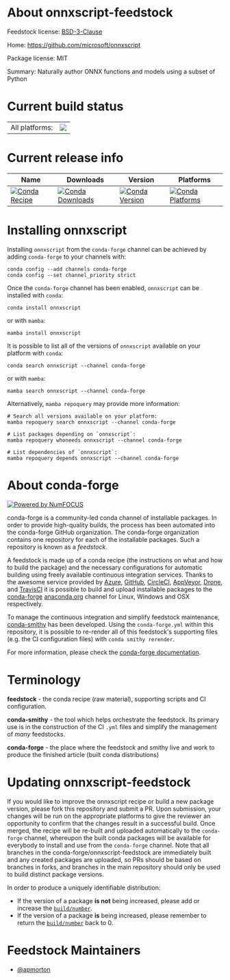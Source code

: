 About onnxscript-feedstock
==========================

Feedstock license: [BSD-3-Clause](https://github.com/conda-forge/onnxscript-feedstock/blob/main/LICENSE.txt)

Home: https://github.com/microsoft/onnxscript

Package license: MIT

Summary: Naturally author ONNX functions and models using a subset of Python

Current build status
====================


<table><tr><td>All platforms:</td>
    <td>
      <a href="https://dev.azure.com/conda-forge/feedstock-builds/_build/latest?definitionId=26193&branchName=main">
        <img src="https://dev.azure.com/conda-forge/feedstock-builds/_apis/build/status/onnxscript-feedstock?branchName=main">
      </a>
    </td>
  </tr>
</table>

Current release info
====================

| Name | Downloads | Version | Platforms |
| --- | --- | --- | --- |
| [![Conda Recipe](https://img.shields.io/badge/recipe-onnxscript-green.svg)](https://anaconda.org/conda-forge/onnxscript) | [![Conda Downloads](https://img.shields.io/conda/dn/conda-forge/onnxscript.svg)](https://anaconda.org/conda-forge/onnxscript) | [![Conda Version](https://img.shields.io/conda/vn/conda-forge/onnxscript.svg)](https://anaconda.org/conda-forge/onnxscript) | [![Conda Platforms](https://img.shields.io/conda/pn/conda-forge/onnxscript.svg)](https://anaconda.org/conda-forge/onnxscript) |

Installing onnxscript
=====================

Installing `onnxscript` from the `conda-forge` channel can be achieved by adding `conda-forge` to your channels with:

```
conda config --add channels conda-forge
conda config --set channel_priority strict
```

Once the `conda-forge` channel has been enabled, `onnxscript` can be installed with `conda`:

```
conda install onnxscript
```

or with `mamba`:

```
mamba install onnxscript
```

It is possible to list all of the versions of `onnxscript` available on your platform with `conda`:

```
conda search onnxscript --channel conda-forge
```

or with `mamba`:

```
mamba search onnxscript --channel conda-forge
```

Alternatively, `mamba repoquery` may provide more information:

```
# Search all versions available on your platform:
mamba repoquery search onnxscript --channel conda-forge

# List packages depending on `onnxscript`:
mamba repoquery whoneeds onnxscript --channel conda-forge

# List dependencies of `onnxscript`:
mamba repoquery depends onnxscript --channel conda-forge
```


About conda-forge
=================

[![Powered by
NumFOCUS](https://img.shields.io/badge/powered%20by-NumFOCUS-orange.svg?style=flat&colorA=E1523D&colorB=007D8A)](https://numfocus.org)

conda-forge is a community-led conda channel of installable packages.
In order to provide high-quality builds, the process has been automated into the
conda-forge GitHub organization. The conda-forge organization contains one repository
for each of the installable packages. Such a repository is known as a *feedstock*.

A feedstock is made up of a conda recipe (the instructions on what and how to build
the package) and the necessary configurations for automatic building using freely
available continuous integration services. Thanks to the awesome service provided by
[Azure](https://azure.microsoft.com/en-us/services/devops/), [GitHub](https://github.com/),
[CircleCI](https://circleci.com/), [AppVeyor](https://www.appveyor.com/),
[Drone](https://cloud.drone.io/welcome), and [TravisCI](https://travis-ci.com/)
it is possible to build and upload installable packages to the
[conda-forge](https://anaconda.org/conda-forge) [anaconda.org](https://anaconda.org/)
channel for Linux, Windows and OSX respectively.

To manage the continuous integration and simplify feedstock maintenance,
[conda-smithy](https://github.com/conda-forge/conda-smithy) has been developed.
Using the ``conda-forge.yml`` within this repository, it is possible to re-render all of
this feedstock's supporting files (e.g. the CI configuration files) with ``conda smithy rerender``.

For more information, please check the [conda-forge documentation](https://conda-forge.org/docs/).

Terminology
===========

**feedstock** - the conda recipe (raw material), supporting scripts and CI configuration.

**conda-smithy** - the tool which helps orchestrate the feedstock.
                   Its primary use is in the construction of the CI ``.yml`` files
                   and simplify the management of *many* feedstocks.

**conda-forge** - the place where the feedstock and smithy live and work to
                  produce the finished article (built conda distributions)


Updating onnxscript-feedstock
=============================

If you would like to improve the onnxscript recipe or build a new
package version, please fork this repository and submit a PR. Upon submission,
your changes will be run on the appropriate platforms to give the reviewer an
opportunity to confirm that the changes result in a successful build. Once
merged, the recipe will be re-built and uploaded automatically to the
`conda-forge` channel, whereupon the built conda packages will be available for
everybody to install and use from the `conda-forge` channel.
Note that all branches in the conda-forge/onnxscript-feedstock are
immediately built and any created packages are uploaded, so PRs should be based
on branches in forks, and branches in the main repository should only be used to
build distinct package versions.

In order to produce a uniquely identifiable distribution:
 * If the version of a package **is not** being increased, please add or increase
   the [``build/number``](https://docs.conda.io/projects/conda-build/en/latest/resources/define-metadata.html#build-number-and-string).
 * If the version of a package **is** being increased, please remember to return
   the [``build/number``](https://docs.conda.io/projects/conda-build/en/latest/resources/define-metadata.html#build-number-and-string)
   back to 0.

Feedstock Maintainers
=====================

* [@apmorton](https://github.com/apmorton/)

